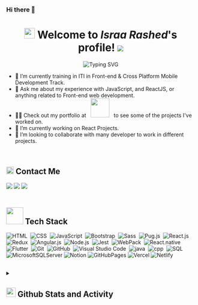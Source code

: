 ### Hi there 👋

<!--
**israa252/israa252** is a ✨ _special_ ✨ repository because its `README.md` (this file) appears on your GitHub profile.

Here are some ideas to get you started:

- 🔭 I’m currently working on ...
- 🌱 I’m currently learning ...
- 👯 I’m looking to collaborate on ...
- 🤔 I’m looking for help with ...
- 💬 Ask me about ...
- 📫 How to reach me: ...
- 😄 Pronouns: ...
- ⚡ Fun fact: ...
-->
<h1 align="center">
  <img src="https://media.giphy.com/media/hvRJCLFzcasrR4ia7z/giphy.gif" width="28">
   Welcome to <em>Israa Rashed</em>'s profile! 
  <img src="https://komarev.com/ghpvc/?username=m-ashmawy&style=flat-square&label=VIEWS">
</h1>

<!-- Typing SVG by DenverCoder1 - https://github.com/DenverCoder1/readme-typing-svg -->
<p align="center">
  <img src="https://readme-typing-svg.demolab.com?font=Kalam&weight=700&pause=1000&color=2196F3&center=true&width=435&lines=Front-End+Web+Developer;Always+Learning+New+Things!" alt="Typing SVG" />
</p>



- 🏢 I’m currently training in ITI in Front-end & Cross Platform Mobile Development Track.
- 💬 Ask me about my experience with JavaScript, and ReactJS, or anything related to Front-end web development.
- 👨‍💻 Check out my portfolio at &nbsp; <img src="https://media.giphy.com/media/JoWK4dUIsYK4Fv0E0D/giphy.gif" width="50"> &nbsp; to see some of the projects I've worked on.
- 🌱 I’m currently working on React Projects.
- 👯 I’m looking to collaborate with many developer to work in different projects. 
<br/>


<h2><img src="https://media.giphy.com/media/5WJ6SOKeNKrSzblU4R/giphy.gif" width=20> Contact Me</h2>
<a href="https://linkedin.com/in/m-elashmawy"><img src="https://img.shields.io/badge/-LinkedIn-0077B5?style=for-the-badge&logo=Linkedin&logoColor=white"/></a>
<a href="mailto:muhammed.elashmawy@gmail.com" target="_blank"><img src="https://img.shields.io/badge/-GMail-0077B5?style=for-the-badge&logo=gmail&logoColor=white"/></a>
<a href="https://wa.me/+201205858831" target="_blank"><img src="https://img.shields.io/badge/-Whatsapp-0077B5?style=for-the-badge&logo=Whatsapp&logoColor=white"/></a>
<br/><br/>



<h2><img src="https://media.giphy.com/media/jSKBmKkvo2dPQQtsR1/giphy.gif" width=45> Tech Stack</h2>

![HTML](https://img.shields.io/badge/-HTML-013?style=for-the-badge&logo=HTML5)&nbsp;
![CSS](https://img.shields.io/badge/-CSS-013?style=for-the-badge&logo=CSS3&logoColor=1572B6)&nbsp;
![JavaScript](https://img.shields.io/badge/-JavaScript-013?style=for-the-badge&logo=javascript)&nbsp;
![Bootstrap](https://img.shields.io/badge/-Bootstrap-013?style=for-the-badge&logo=bootstrap&logoColor=0969da)&nbsp;
![Sass](https://img.shields.io/badge/-Sass-013?style=for-the-badge&logo=sass)&nbsp;
![Pug.js](https://img.shields.io/badge/-Pug-013?style=for-the-badge&logo=pug)&nbsp;
![React.js](https://img.shields.io/badge/-React-013?style=for-the-badge&logo=react)&nbsp;
![Redux](https://img.shields.io/badge/-Redux-013?style=for-the-badge&logo=redux)&nbsp;
![Angular.js](https://img.shields.io/badge/-Angular-013?style=for-the-badge&logo=angular)&nbsp;
![Node.js](https://img.shields.io/badge/-Node.js-013?style=for-the-badge&logo=node.js&logoColor=339933)&nbsp;
![Jest](https://img.shields.io/badge/-Jest-013?style=for-the-badge&logo=jest)&nbsp;
![WebPack](https://img.shields.io/badge/-WebPack-013?style=for-the-badge&logo=WebPack)&nbsp;
![React.native](https://img.shields.io/badge/-React%20Native-013?style=for-the-badge&logo=react)&nbsp;
![Flutter](https://img.shields.io/badge/-Flutter-013?style=for-the-badge&logo=Flutter)&nbsp;
![Git](https://img.shields.io/badge/-Git-013?style=for-the-badge&logo=git)&nbsp;
![GitHub](https://img.shields.io/badge/-GitHub-013?style=for-the-badge&logo=github)&nbsp;
![Visual Studio Code](https://img.shields.io/badge/-VS%20Code-013?style=for-the-badge&logo=visual-studio-code&logoColor=007ACC)&nbsp;
![java](https://custom-icon-badges.demolab.com/badge/Java-013.svg?style=for-the-badge&logo=java&logoColor=white)&nbsp;
![cpp](https://custom-icon-badges.demolab.com/badge/C++-013.svg?style=for-the-badge&logo=cpp2&logoColor=white)&nbsp;
![SQL](https://custom-icon-badges.demolab.com/badge/SQL-013.svg?style=for-the-badge&logo=database&logoColor=white)&nbsp;
![MicrosoftSQLServer](https://img.shields.io/badge/Microsoft%20SQL%20Server-013.svg?style=for-the-badge&logo=microsoft%20sql%20server&logoColor=white)
![Notion](https://img.shields.io/badge/Notion-013.svg?style=for-the-badge&logo=notion&logoColor=white)
![GitHubPages](https://img.shields.io/badge/GitHub%20Pages-013.svg?style=for-the-badge&logo=github&logoColor=white) 
![Vercel](https://img.shields.io/badge/vercel-013.svg?style=for-the-badge&logo=vercel&logoColor=white) 
![Netlify](https://img.shields.io/badge/netlify-013.svg?style=for-the-badge&logo=netlify&logoColor=#00C7B7) 
<br/><br/>

<details> 
  <summary><h2><img src = "https://i.pinimg.com/originals/65/c4/f4/65c4f452571be1261e9c623f7da488ac.gif" width = 25px> Github Stats and Activity</h2></summary>
  
  <h3>🔥 Streak Stats</h3>
  <img src="https://streak-stats.demolab.com?user=m-ashmawy&border_radius=10&exclude_days=Fri" height="180px"/>

  <h3>💻 GitHub Profile Stats</h3>
  <img src="https://github-readme-stats.vercel.app/api/?username=m-ashmawy&show_icons=true&include_all_commits=true&count_private=true&theme=default&hide_border=false&title_color=fb8c00&icon_color=fb8c00" height="180px"/>
  <img src="https://github-readme-stats.vercel.app/api/top-langs/?username=m-ashmawy&langs_count=8&layout=compact&theme=default&hide_border=false&title_color=fb8c00&icon_color=fb8c00&hide=Jupyter%20Notebook,Roff" height="180px"/>
  <br/>
  <b>Note:</b> Top languages is only a metric of the languages my public code consists of and doesn't reflect experience or skill level.
</details>
